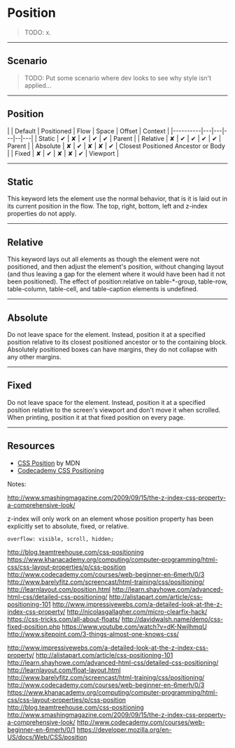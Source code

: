# Position
<!-- .slide: data-state="backEndBrian juniorJacob" -->

> TODO: x.

------

## Scenario
<!-- .slide: data-state="backEndBrian juniorJacob" -->

> TODO: Put some scenario where dev looks to see why style isn't applied...

------

## Position
<!-- .slide: data-state="backEndBrian juniorJacob" -->

<!-- MDN
position: static;
This keyword lets the element use the normal behavior, that is it is laid out in its current position in the flow.  The top, right, bottom, left and z-index properties do not apply.
position: relative;
This keyword lays out all elements as though the element were not positioned, and then adjust the element's position, without changing layout (and thus leaving a gap for the element where it would have been had it not been positioned). The effect of position:relative on table-*-group, table-row, table-column, table-cell, and table-caption elements is undefined.
position: absolute;
Do not leave space for the element. Instead, position it at a specified position relative to its closest positioned ancestor or to the containing block. Absolutely positioned boxes can have margins, they do not collapse with any other margins.
position: fixed;
Do not leave space for the element. Instead, position it at a specified position relative to the screen's viewport and don't move it when scrolled. When printing, position it at that fixed position on every page.
-->

|          | Default | Positioned | Flow | Space | Offset | Context |
|----------|---|---|---|--|---|
| Static   | ✔ | ✘ | ✔ | ✔ | ✔ | Parent |
| Relative | ✘ | ✔ | ✔ | ✔ | ✔ | Parent |
| Absolute | ✘ | ✔ | ✘ | ✘ | ✔ | Closest Positioned Ancestor or Body |
| Fixed    | ✘ | ✔ | ✘ | ✘ | ✔ | Viewport |

<!-- static, relative, absolute, fixed, float, clear, z-index, overflow -->

------

## Static

This keyword lets the element use the normal behavior, that is it is laid out in its current position in the flow.  The top, right, bottom, left and z-index properties do not apply.

------

## Relative

This keyword lays out all elements as though the element were not positioned, and then adjust the element's position, without changing layout (and thus leaving a gap for the element where it would have been had it not been positioned). The effect of position:relative on table-*-group, table-row, table-column, table-cell, and table-caption elements is undefined.

------

## Absolute

Do not leave space for the element. Instead, position it at a specified position relative to its closest positioned ancestor or to the containing block. Absolutely positioned boxes can have margins, they do not collapse with any other margins.

------

## Fixed

Do not leave space for the element. Instead, position it at a specified position relative to the screen's viewport and don't move it when scrolled. When printing, position it at that fixed position on every page.

------

## Resources
<!-- .slide: data-state="backEndBrian juniorJacob midLevelMelissa" -->

* [CSS Position](https://developer.mozilla.org/en-US/docs/Web/CSS/position) by MDN
* [Codecademy CSS Positioning](http://www.codecademy.com/courses/web-beginner-en-6merh/0/1)

Notes:

http://www.smashingmagazine.com/2009/09/15/the-z-index-css-property-a-comprehensive-look/

z-index will only work on an element whose position property has been explicitly set to absolute, fixed, or relative.


`overflow: visible, scroll, hidden;`

http://blog.teamtreehouse.com/css-positioning
https://www.khanacademy.org/computing/computer-programming/html-css/css-layout-properties/p/css-position
http://www.codecademy.com/courses/web-beginner-en-6merh/0/3
http://www.barelyfitz.com/screencast/html-training/css/positioning/
http://learnlayout.com/position.html
http://learn.shayhowe.com/advanced-html-css/detailed-css-positioning/
http://alistapart.com/article/css-positioning-101
http://www.impressivewebs.com/a-detailed-look-at-the-z-index-css-property/
http://nicolasgallagher.com/micro-clearfix-hack/
https://css-tricks.com/all-about-floats/
http://davidwalsh.name/demo/css-fixed-position.php
https://www.youtube.com/watch?v=dK-NwjlhmqU
http://www.sitepoint.com/3-things-almost-one-knows-css/

http://www.impressivewebs.com/a-detailed-look-at-the-z-index-css-property/
http://alistapart.com/article/css-positioning-101
http://learn.shayhowe.com/advanced-html-css/detailed-css-positioning/
http://learnlayout.com/float-layout.html
http://www.barelyfitz.com/screencast/html-training/css/positioning/
http://www.codecademy.com/courses/web-beginner-en-6merh/0/3
https://www.khanacademy.org/computing/computer-programming/html-css/css-layout-properties/p/css-position
http://blog.teamtreehouse.com/css-positioning
http://www.smashingmagazine.com/2009/09/15/the-z-index-css-property-a-comprehensive-look/
http://www.codecademy.com/courses/web-beginner-en-6merh/0/1
https://developer.mozilla.org/en-US/docs/Web/CSS/position
